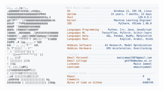 <picture>
  <source srcset="https://raw.githubusercontent.com/mmazinjameel/mmazinjameel/main/dark_mode.svg?v=1751148562" media="(prefers-color-scheme: dark)">
  <img src="https://raw.githubusercontent.com/mmazinjameel/mmazinjameel/main/light_mode.svg?v=1751148562">
</picture>
